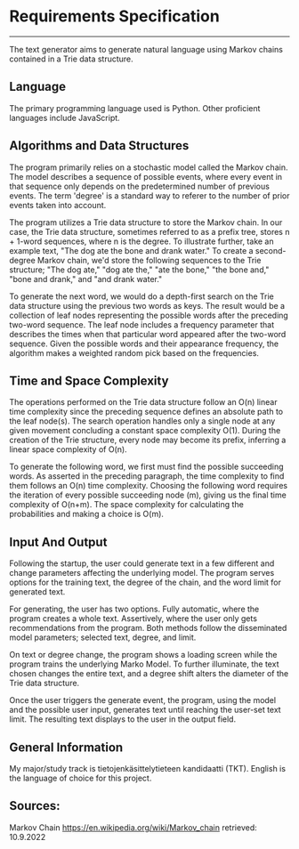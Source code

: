 # Requirements Specification

---

The text generator aims to generate natural language using Markov chains contained in a Trie data structure.

## Language

The primary programming language used is Python. Other proficient languages include JavaScript. 

## Algorithms and Data Structures

The program primarily relies on a stochastic model called the Markov chain. The model describes a sequence of possible events, where every event in that sequence only depends on the predetermined number of previous events. The term 'degree' is a standard way to referer to the number of prior events taken into account.

The program utilizes a Trie data structure to store the Markov chain. In our case, the Trie data structure, sometimes referred to as a prefix tree, stores n + 1-word sequences, where n is the degree. To illustrate further, take an example text, "The dog ate the bone and drank water." To create a second-degree Markov chain, we'd store the following sequences to the Trie structure; "The dog ate," "dog ate the," "ate the bone," "the bone and," "bone and drank," and "and drank water." 

To generate the next word, we would do a depth-first search on the Trie data structure using the previous two words as keys. The result would be a collection of leaf nodes representing the possible words after the preceding two-word sequence. The leaf node includes a frequency parameter that describes the times when that particular word appeared after the two-word sequence. Given the possible words and their appearance frequency, the algorithm makes a weighted random pick based on the frequencies.

## Time and Space Complexity

The operations performed on the Trie data structure follow an O(n) linear time complexity since the preceding sequence defines an absolute path to the leaf node(s). The search operation handles only a single node at any given movement concluding a constant space complexity O(1). During the creation of the Trie structure, every node may become its prefix, inferring a linear space complexity of O(n).

To generate the following word, we first must find the possible succeeding words. As asserted in the preceding paragraph, the time complexity to find them follows an O(n) time complexity. Choosing the following word requires the iteration of every possible succeeding node (m), giving us the final time complexity of O(n+m). The space complexity for calculating the probabilities and making a choice is O(m).

## Input And Output

Following the startup, the user could generate text in a few different and change parameters affecting the underlying model. The program serves options for the training text, the degree of the chain, and the word limit for generated text. 

For generating, the user has two options.
Fully automatic, where the program creates a whole text. 
Assertively, where the user only gets recommendations from the program.
Both methods follow the disseminated model parameters; selected text, degree, and limit. 

On text or degree change, the program shows a loading screen while the program trains the underlying Marko Model. To further illuminate, the text chosen changes the entire text, and a degree shift alters the diameter of the Trie data structure.

Once the user triggers the generate event, the program, using the model and the possible user input, generates text until reaching the user-set text limit. The resulting text displays to the user in the output field.

## General Information
My major/study track is tietojenkäsittelytieteen kandidaatti (TKT).
English is the language of choice for this project.

## Sources:

Markov Chain
https://en.wikipedia.org/wiki/Markov_chain
retrieved: 10.9.2022